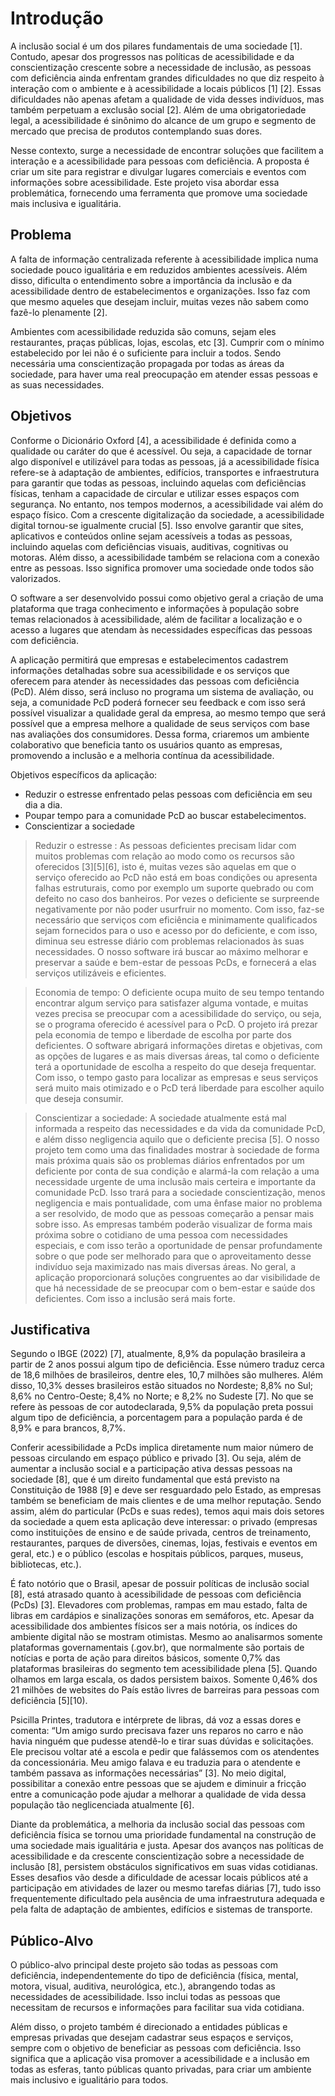 # Introdução

A inclusão social é um dos pilares fundamentais de uma sociedade [1]. Contudo, apesar dos progressos nas políticas de acessibilidade e da conscientização crescente sobre a necessidade de inclusão, as pessoas com deficiência ainda enfrentam grandes dificuldades no que diz respeito à interação com o ambiente e à acessibilidade a locais públicos [1] [2]. Essas dificuldades não apenas afetam a qualidade de vida desses indivíduos, mas também perpetuam a exclusão social [2]. Além de uma obrigatoriedade legal, a acessibilidade é sinônimo do alcance de um grupo e segmento de mercado que precisa de produtos contemplando suas dores.

Nesse contexto, surge a necessidade de encontrar soluções que facilitem a interação e a acessibilidade para pessoas com deficiência. A proposta é criar um site para registrar e divulgar lugares comerciais e eventos com informações sobre acessibilidade. Este projeto visa abordar essa problemática, fornecendo uma ferramenta que promove uma sociedade mais inclusiva e igualitária.


## Problema

A falta de informação centralizada referente à acessibilidade implica numa sociedade pouco igualitária e em reduzidos ambientes acessíveis. Além disso, dificulta o entendimento sobre a importância da inclusão e da acessibilidade dentro de estabelecimentos e organizações. Isso faz com que mesmo aqueles que desejam incluir, muitas vezes não sabem como fazê-lo plenamente [2].

Ambientes com acessibilidade reduzida são comuns, sejam eles restaurantes, praças públicas, lojas, escolas, etc [3]. Cumprir com o mínimo estabelecido por lei não é o suficiente para incluir a todos. Sendo necessária uma conscientização propagada por todas as áreas da sociedade, para haver uma real preocupação em atender essas pessoas e as suas necessidades.

## Objetivos

Conforme o Dicionário Oxford [4], a acessibilidade é definida como a qualidade ou caráter do que é acessível. Ou seja, a capacidade de tornar algo disponível e utilizável para todas as pessoas, já a acessibilidade física refere-se à adaptação de ambientes, edifícios, transportes e infraestrutura para garantir que todas as pessoas, incluindo aquelas com deficiências físicas, tenham a capacidade de circular e utilizar esses espaços com segurança. No entanto, nos tempos modernos, a acessibilidade vai além do espaço físico. Com a crescente digitalização da sociedade, a acessibilidade digital tornou-se igualmente crucial [5]. Isso envolve garantir que sites, aplicativos e conteúdos online sejam acessíveis a todas as pessoas, incluindo aquelas com deficiências visuais, auditivas, cognitivas ou motoras. Além disso, a acessibilidade também se relaciona com a conexão entre as pessoas. Isso significa promover uma sociedade onde todos são valorizados.

O software a ser desenvolvido possui como objetivo geral a criação de uma plataforma que traga conhecimento e informações à população sobre temas relacionados à acessibilidade, além de facilitar a localização e o acesso a lugares que atendam às necessidades específicas das pessoas com deficiência.

A aplicação permitirá que empresas e estabelecimentos cadastrem informações detalhadas sobre sua acessibilidade e os serviços que oferecem para atender às necessidades das pessoas com deficiência (PcD). Além disso, será incluso no programa um sistema de avaliação, ou seja, a comunidade PcD poderá fornecer seu feedback e com isso será possível visualizar a qualidade geral da empresa, ao mesmo tempo que será possível que a empresa melhore a qualidade de seus serviços com base nas avaliações dos consumidores. Dessa forma, criaremos um ambiente colaborativo que beneficia tanto os usuários quanto as empresas, promovendo a inclusão e a melhoria contínua da acessibilidade.

Objetivos específicos da aplicação:

- Reduzir o estresse enfrentado pelas pessoas com deficiência em seu dia a dia.
- Poupar tempo para a comunidade PcD ao buscar estabelecimentos.
- Conscientizar a sociedade

 > Reduzir o estresse : As pessoas deficientes precisam lidar com muitos problemas com relação ao modo como os recursos são oferecidos [3][5][6], isto é, muitas vezes são aquelas em que o serviço oferecido ao PcD não está em boas condições ou apresenta falhas estruturais, como por exemplo um suporte quebrado ou com defeito no caso dos banheiros. Por vezes o deficiente se surpreende negativamente por não poder usurfruir no momento. Com isso, faz-se necessário que serviços com eficiência e minimamente qualificados sejam fornecidos para o uso e acesso por do deficiente, e com isso, diminua seu estresse diário com problemas relacionados às suas necessidades. O nosso software irá buscar ao máximo melhorar e preservar a saúde e bem-estar de pessoas PcDs, e fornecerá a elas serviços utilizáveis e eficientes.

> Economia de tempo: O deficiente ocupa muito de seu tempo tentando encontrar algum serviço para satisfazer alguma vontade, e muitas vezes precisa se preocupar com a acessibilidade do serviço, ou seja, se o programa oferecido é acessível para o PcD. O projeto irá prezar pela economia de tempo e liberdade de escolha por parte dos deficientes. O software abrigará informações diretas e objetivas, com as opções de lugares e as mais diversas áreas, tal como o deficiente terá a oportunidade de escolha a respeito do que deseja frequentar. Com isso, o tempo gasto para localizar as empresas e seus serviços será muito mais otimizado e o PcD terá liberdade para escolher aquilo que deseja consumir.

> Conscientizar a sociedade: A sociedade atualmente está mal informada a respeito das necessidades e da vida da comunidade PcD, e além disso negligencia aquilo que o deficiente precisa [5]. O nosso projeto tem como uma das finalidades mostrar à sociedade de forma mais próxima quais são os problemas diários enfrentados por um deficiente por conta de sua condição e alarmá-la com relação a uma necessidade urgente de uma inclusão mais certeira e importante da comunidade PcD. Isso trará para a sociedade  conscientização, menos negligencia e mais pontualidade, com uma ênfase maior no problema a ser resolvido, de modo que as pessoas começarão a pensar mais sobre isso. As empresas também poderão visualizar de forma mais próxima sobre o cotidiano de uma pessoa com necessidades especiais, e com isso terão a oportunidade de pensar profundamente sobre o que pode ser melhorado para que o aproveitamento desse indivíduo seja maximizado nas mais diversas áreas. No geral, a aplicação proporcionará soluções congruentes ao dar visibilidade de que há necessidade de se preocupar com o bem-estar e saúde dos deficientes. Com isso a inclusão será mais forte. 


## Justificativa

Segundo o IBGE (2022) [7], atualmente, 8,9% da população brasileira a partir de 2 anos possui algum tipo de deficiência. Esse número traduz cerca de 18,6 milhões de brasileiros, dentre eles, 10,7 milhões são mulheres. Além disso, 10,3% desses brasileiros estão situados no Nordeste; 8,8% no Sul; 8,6% no Centro-Oeste; 8,4% no Norte; e 8,2% no Sudeste [7]. No que se refere às pessoas de cor autodeclarada, 9,5% da população preta possui algum tipo de deficiência, a porcentagem para a população parda é de 8,9% e para brancos, 8,7%. 

Conferir acessibilidade a PcDs implica diretamente num maior número de pessoas circulando em espaço público e privado [3]. Ou seja, além de aumentar a inclusão social e a participação ativa dessas pessoas na sociedade [8], que é um direito fundamental que está previsto na Constituição de 1988 [9] e deve ser resguardado pelo Estado, as empresas também se beneficiam de mais clientes e de uma melhor reputação. Sendo assim, além do particular (PcDs e suas redes), temos aqui mais dois setores da sociedade a quem esta aplicação deve interessar: o privado (empresas como instituições de ensino e de saúde privada, centros de treinamento, restaurantes, parques de diversões, cinemas, lojas, festivais e eventos em geral, etc.) e o público (escolas e hospitais públicos, parques, museus, bibliotecas, etc.).

É fato notório que o Brasil, apesar de possuir políticas de inclusão social [8], está atrasado quanto à acessibilidade de pessoas com deficiência (PcDs) [3]. Elevadores com problemas, rampas em mau estado, falta de libras em cardápios e sinalizações sonoras em semáforos, etc. Apesar da acessibilidade dos ambientes físicos ser a mais notória, os índices do ambiente digital não se mostram otimistas. Mesmo ao analisarmos somente plataformas governamentais  (.gov.br), que normalmente são portais de notícias e porta de ação para direitos básicos, somente 0,7% das plataformas brasileiras do segmento tem acessibilidade plena [5]. Quando olhamos em larga escala, os dados persistem baixos. Somente 0,46% dos 21 milhões de websites do País estão livres de barreiras para pessoas com deficiência [5][10).

Psicilla Printes, tradutora e intérprete de libras, dá voz a essas dores e comenta: “Um amigo surdo precisava fazer uns reparos no carro e não havia ninguém que pudesse atendê-lo e tirar suas dúvidas e solicitações. Ele precisou voltar até a escola e pedir que falássemos com os atendentes da concessionária. Meu amigo falava e eu traduzia para o atendente e também passava as informações necessárias” [3]. No meio digital, possibilitar a conexão entre pessoas que se ajudem e diminuir a fricção entre a comunicação pode ajudar a melhorar a qualidade de vida dessa população tão neglicenciada atualmente [6].

Diante da problemática, a melhoria da inclusão social das pessoas com deficiência física se tornou uma prioridade fundamental na construção de uma sociedade mais igualitária e justa. Apesar dos avanços nas políticas de acessibilidade e da crescente conscientização sobre a necessidade de inclusão [8], persistem obstáculos significativos em suas vidas cotidianas. Esses desafios vão desde a dificuldade de acessar locais públicos até a participação em atividades de lazer ou mesmo tarefas diárias [7], tudo isso frequentemente dificultado pela ausência de uma infraestrutura adequada e pela falta de adaptação de ambientes, edifícios e sistemas de transporte.

## Público-Alvo

O público-alvo principal deste projeto são todas as pessoas com deficiência, independentemente do tipo de deficiência (física, mental, motora, visual, auditiva, neurológica, etc.), abrangendo todas as necessidades de acessibilidade. Isso inclui todas as pessoas que necessitam de recursos e informações para facilitar sua vida cotidiana.

Além disso, o projeto também é direcionado a entidades públicas e empresas privadas que desejam cadastrar seus espaços e serviços, sempre com o objetivo de beneficiar as pessoas com deficiência. Isso significa que a aplicação visa promover a acessibilidade e a inclusão em todas as esferas, tanto públicas quanto privadas, para criar um ambiente mais inclusivo e igualitário para todos.
